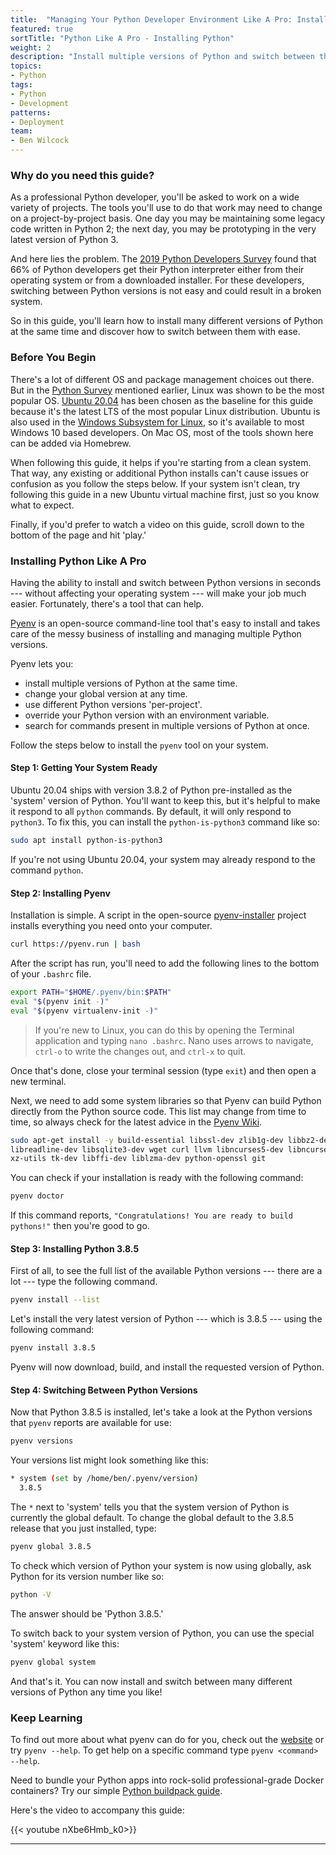 ```yaml
---
title:  "Managing Your Python Developer Environment Like A Pro: Installing Python"
featured: true
sortTitle: "Python Like A Pro - Installing Python"
weight: 2
description: "Install multiple versions of Python and switch between them with ease."
topics:
- Python
tags:
- Python
- Development
patterns:
- Deployment
team:
- Ben Wilcock
---
```

### Why do you need this guide?

As a professional Python developer, you'll be asked to work on a wide variety of projects. The tools you'll use to do that work may need to change on a project-by-project basis. One day you may be maintaining some legacy code written in Python 2; the next day, you may be prototyping in the very latest version of Python 3.

And here lies the problem. The [2019 Python Developers Survey][survey] found that 66% of Python developers get their Python interpreter either from their operating system or from a downloaded installer. For these developers, switching between Python versions is not easy and could result in a broken system.

So in this guide, you'll learn how to install many different versions of Python at the same time and discover how to switch between them with ease.

### Before You Begin

There's a lot of different OS and package management choices out there.  But in the [Python Survey][survey] mentioned earlier, Linux was shown to be the most popular OS. [Ubuntu 20.04][ubuntu] has been chosen as the baseline for this guide because it's the latest LTS of the most popular Linux distribution. Ubuntu is also used in the [Windows Subsystem for Linux][wsl], so it's available to most Windows 10 based developers. On Mac OS, most of the tools shown here can be added via Homebrew.

When following this guide, it helps if you're starting from a clean system. That way, any existing or additional Python installs can't cause issues or confusion as you follow the steps below. If your system isn't clean, try following this guide in a new Ubuntu virtual machine first, just so you know what to expect.

Finally, if you'd prefer to watch a video on this guide, scroll down to the bottom of the page and hit 'play.'

### Installing Python Like A Pro

Having the ability to install and switch between Python versions in seconds --- without affecting your operating system --- will make your job much easier. Fortunately, there's a tool that can help.

[Pyenv][pyenv] is an open-source command-line tool that's easy to install and takes care of the messy business of installing and managing multiple Python versions.

Pyenv lets you:

 - install multiple versions of Python at the same time.
 - change your global version at any time.
 - use different Python versions 'per-project'.
 - override your Python version with an environment variable.
 - search for commands present in multiple versions of Python at once.

Follow the steps below to install the `pyenv` tool on your system.

#### Step 1: Getting Your System Ready

Ubuntu 20.04 ships with version 3.8.2 of Python pre-installed as the 'system' version of Python. You'll want to keep this, but it's helpful to make it respond to all `python` commands. By default, it will only respond to `python3`. To fix this, you can install the `python-is-python3` command like so:

```bash
sudo apt install python-is-python3
```

If you're not using Ubuntu 20.04, your system may already respond to the command `python`.

#### Step 2: Installing Pyenv

Installation is simple. A script in the open-source [pyenv-installer][pyenv-installer] project installs everything you need onto your computer.

```bash
curl https://pyenv.run | bash
```

After the script has run, you'll need to add the following lines to the bottom of your `.bashrc` file. 

```bash
export PATH="$HOME/.pyenv/bin:$PATH"
eval "$(pyenv init -)"
eval "$(pyenv virtualenv-init -)"
```

> If you're new to Linux, you can do this by opening the Terminal application and typing `nano .bashrc`. Nano uses arrows to navigate, `ctrl-o` to write the changes out, and `ctrl-x` to quit.

Once that's done, close your terminal session (type `exit`) and then open a new terminal. 

Next, we need to add some system libraries so that Pyenv can build Python directly from the Python source code. This list may change from time to time, so always check for the latest advice in the [Pyenv Wiki][pyenv-prereqs].

```bash
sudo apt-get install -y build-essential libssl-dev zlib1g-dev libbz2-dev \
libreadline-dev libsqlite3-dev wget curl llvm libncurses5-dev libncursesw5-dev \
xz-utils tk-dev libffi-dev liblzma-dev python-openssl git
```

You can check if your installation is ready with the following command:

```bash
pyenv doctor
```

If this command reports, `"Congratulations! You are ready to build pythons!"` then you're good to go.

#### Step 3: Installing Python 3.8.5

First of all, to see the full list of the available Python versions --- there are a lot --- type the following command.

```bash
pyenv install --list
```

Let's install the very latest version of Python --- which is 3.8.5 --- using the following command:

```bash
pyenv install 3.8.5
```

Pyenv will now download, build, and install the requested version of Python. 

#### Step 4: Switching Between Python Versions

Now that Python 3.8.5 is installed, let's take a look at the Python versions that `pyenv` reports are available for use:

```bash
pyenv versions
```

Your versions list might look something like this:

```bash
* system (set by /home/ben/.pyenv/version)
  3.8.5
```

The `*` next to 'system' tells you that the system version of Python is currently the global default. To change the global default to the 3.8.5 release that you just installed, type:

```bash
pyenv global 3.8.5
```

To check which version of Python your system is now using globally, ask Python for its version number like so:

```bash
python -V
```

The answer should be 'Python 3.8.5.'

To switch back to your system version of Python, you can use the special 'system' keyword like this:

```bash
pyenv global system
```

And that's it. You can now install and switch between many different versions of Python any time you like!

### Keep Learning

To find out more about what pyenv can do for you, check out the [website][pyenv] or try `pyenv --help`. To get help on a specific command type `pyenv <command> --help`.

Need to bundle your Python apps into rock-solid professional-grade Docker containers? Try our simple [Python buildpack guide][cnb].

Here's the video to accompany this guide:

{{< youtube nXbe6Hmb_k0>}}

---
[survey]: https://www.jetbrains.com/lp/python-developers-survey-2019/
[wsl]: https://ubuntu.com/wsl
[ubuntu]: https://ubuntu.com/download/desktop
[sunset]: https://www.python.org/doc/sunset-python-2/
[pyenv]: https://github.com/pyenv/pyenv
[pyenv-installer]: https://github.com/pyenv/pyenv-installer
[pyenv-prereqs]: https://github.com/pyenv/pyenv/wiki/Common-build-problems
[cnb]: /guides/python/cnb-gs-python
